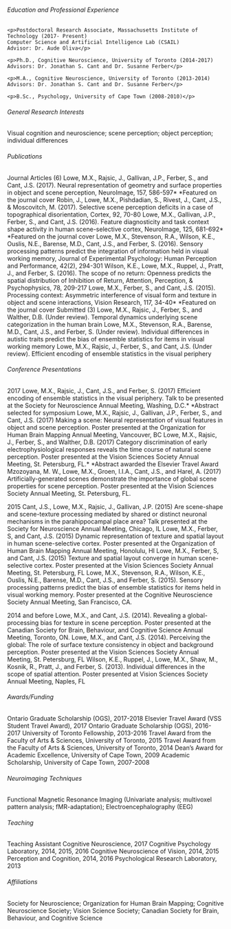 <html>
<body>

<h6>Education and Professional Experience</h6>  

	<p>Postdoctoral Research Associate, Massachusetts Institute of Technology (2017- Present)
	Computer Science and Artificial Intelligence Lab (CSAIL)
	Advisor: Dr. Aude Oliva</p>
	
	<p>Ph.D., Cognitive Neuroscience, University of Toronto (2014-2017)
	Advisors: Dr. Jonathan S. Cant and Dr. Susanne Ferber</p>
	
	<p>M.A., Cognitive Neuroscience, University of Toronto (2013-2014)
	Advisors: Dr. Jonathan S. Cant and Dr. Susanne Ferber</p>
	
	<p>B.Sc., Psychology, University of Cape Town (2008-2010)</p> 

<h6>General Research Interests</h6>                                                                                                   	
	Visual cognition and neuroscience; scene perception; object perception; individual differences

<h6>Publications</h6>                                                                                                                           Journal Articles (6)
	Lowe, M.X., Rajsic, J., Gallivan, J.P., Ferber, S., and Cant, J.S. (2017). Neural representation of geometry and surface 			properties in object and scene perception, NeuroImage, 157, 586-597*
		*Featured on the journal cover
	Robin, J., Lowe, M.X., Pishdadian, S., Rivest, J., Cant, J.S., & Moscovitch, M. (2017). Selective scene perception deficits in a 		case of topographical disorientation, Cortex, 92, 70-80
	Lowe, M.X., Gallivan, J.P., Ferber, S., and Cant, J.S. (2016). Feature diagnosticity and task context shape activity in human 			scene-selective cortex, NeuroImage, 125, 681-692* 
		*Featured on the journal cover	
	Lowe, M.X., Stevenson, R.A., Wilson, K.E., Ouslis, N.E., Barense, M.D., Cant, J.S., and Ferber, S. (2016). Sensory 				processing patterns predict the integration of information held in visual working memory, Journal of Experimental 			Psychology: Human Perception and Performance, 42(2), 294-301
	Wilson, K.E., Lowe, M.X., Ruppel, J., Pratt, J., and Ferber, S. (2016). The scope of no return: Openness predicts the 				spatial distribution of Inhibition of Return, Attention, Perception, & Psychophysics, 78, 209-217
	Lowe, M.X., Ferber, S., and Cant, J.S. (2015). Processing context: Asymmetric interference of visual form and texture in 			object and scene interactions, Vision Research, 117, 34-40* 	
		*Featured on the journal cover
	Submitted (3) 
	Lowe, M.X., Rajsic, J., Ferber, S., and Walther, D.B. (Under review). Temporal dynamics underlying scene categorization in the 			human brain
	Lowe, M.X., Stevenson, R.A., Barense, M.D., Cant, J.S., and Ferber, S. (Under review). Individual differences in autistic 			traits predict the bias of ensemble statistics for items in visual working memory
	Lowe, M.X., Rajsic, J., Ferber, S., and Cant, J.S. (Under review). Efficient encoding of ensemble statistics in the visual 			periphery

<h6>Conference Presentations</h6>                                                                                                                 
2017	
	Lowe, M.X., Rajsic, J., Cant, J.S., and Ferber, S. (2017) Efficient encoding of ensemble statistics in the visual periphery. 			Talk to be presented at the Society for Neuroscience Annual Meeting, Washing, D.C.*
		*Abstract selected for symposium		
	Lowe, M.X., Rajsic, J., Gallivan, J.P., Ferber, S., and Cant, J.S. (2017) Making a scene: Neural representation of visual 			features in object and scene perception. Poster presented at the Organization for Human Brain Mapping Annual Meeting, 			Vancouver, BC
	Lowe, M.X., Rajsic, J., Ferber, S., and Walther, D.B. (2017) Category discrimination of early electrophysiological responses 			reveals the time course of natural scene perception. Poster presented at the Vision Sciences Society Annual Meeting, St. 		Petersburg, FL.*
		*Abstract awarded the Elsevier Travel Award
	Mzozoyana, M. W., Lowe, M.X., Groen, I.I.A., Cant, J.S., and Harel, A. (2017) Artificially-generated scenes demonstrate the 			importance of global scene properties for scene perception. Poster presented at the Vision Sciences Society Annual 			Meeting, St. Petersburg, FL.
	
2015
	Cant, J.S., Lowe, M.X., Rajsic, J., Gallivan, J.P. (2015) Are scene-shape and scene-texture processing mediated by shared or 			distinct neuronal mechanisms in the parahippocampal place area? Talk presented at the Society for Neuroscience Annual 			Meeting, Chicago, IL
	Lowe, M.X., Ferber, S, and Cant, J.S. (2015) Dynamic representation of texture and spatial layout in human scene-selective 			cortex. Poster presented at the Organization of Human Brain Mapping Annual Meeting, Honolulu, HI
	Lowe, M.X., Ferber, S, and Cant, J.S. (2015) Texture and spatial layout converge in human scene-selective cortex. Poster 			presented at the Vision Sciences Society Annual Meeting, St. Petersburg, FL
	Lowe, M.X., Stevenson, R.A., Wilson, K.E., Ouslis, N.E., Barense, M.D., Cant, J.S., and Ferber, S. (2015). Sensory processing 			patterns predict the bias of ensemble statistics for items held in visual working memory. Poster presented at the 			Cognitive Neuroscience Society Annual Meeting, San Francisco, CA.
	
2014 and before
	Lowe, M.X., and Cant, J.S. (2014). Revealing a global-processing bias for texture in scene perception. Poster presented at the 			Canadian Society for Brain, Behaviour, and Cognitive Science Annual Meeting, Toronto, ON.
	Lowe, M.X., and Cant, J.S. (2014). Perceiving the global: The role of surface texture consistency in object and background 			perception. Poster presented at the Vision Sciences Society Annual Meeting, St. Petersburg, FL
	Wilson, K.E., Ruppel, J., Lowe, M.X., Shaw, M., Kosnik, R., Pratt, J., and Ferber, S. (2013). Individual differences in the 			scope of spatial attention. Poster presented at Vision Sciences Society Annual Meeting, Naples, FL
	
<h6>Awards/Funding</h6>                                                                                                                                 
	Ontario Graduate Scholarship (OGS), 2017-2018 
	Elsevier Travel Award (VSS Student Travel Award), 2017
	Ontario Graduate Scholarship (OGS), 2016-2017	
	University of Toronto Fellowship, 2013-2016 
	Travel Award from the Faculty of Arts & Sciences, University of Toronto, 2015 
	Travel Award from the Faculty of Arts & Sciences, University of Toronto, 2014 	
	Dean’s Award for Academic Excellence, University of Cape Town, 2009
	Academic Scholarship, University of Cape Town, 2007-2008

<h6>Neuroimaging Techniques</h6>                                                                                                                 
	Functional Magnetic Resonance Imaging (Univariate analysis; multivoxel pattern analysis; fMR-adaptation); Electroencephalography 	(EEG)

<h6>Teaching</h6>                                                                                                                              
	Teaching Assistant
	Cognitive Neuroscience, 2017
	Cognitive Psychology Laboratory, 2014, 2015, 2016                              
	Cognitive Neuroscience of Vision, 2014, 2015                                
	Perception and Cognition, 2014, 2016
	Psychological Research Laboratory, 2013

<h6>Affiliations</h6>                                                                                                                                      
	Society for Neuroscience; Organization for Human Brain Mapping; Cognitive Neuroscience 	Society; Vision Science Society; 		Canadian Society for Brain, Behaviour, and Cognitive Science
</body>
</html>
